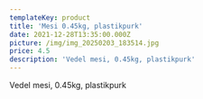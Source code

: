 ```yaml
---
templateKey: product
title: 'Mesi 0.45kg, plastikpurk'
date: 2021-12-28T13:35:00.000Z
picture: /img/img_20250203_183514.jpg
price: 4.5
description: 'Vedel mesi, 0.45kg, plastikpurk'
---
```

Vedel mesi, 0.45kg, plastikpurk

